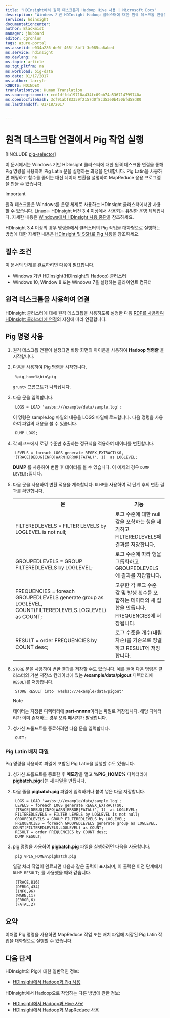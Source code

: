 ```yaml
---
title: "HDInsight에서 원격 데스크톱과 Hadoop Hive 사용 | Microsoft Docs"
description: "Windows 기반 HDInsight Hadoop 클러스터에 대한 원격 데스크톱 연결을 통해 Pig 명령을 사용하여 Pig Latin 문을 실행하는 방법에 대해 알아봅니다."
services: hdinsight
documentationcenter: 
author: Blackmist
manager: jhubbard
editor: cgronlun
tags: azure-portal
ms.assetid: e034a286-de0f-465f-8bf1-3d085ca6abed
ms.service: hdinsight
ms.devlang: na
ms.topic: article
ms.tgt_pltfrm: na
ms.workload: big-data
ms.date: 01/17/2017
ms.author: larryfr
ROBOTS: NOINDEX
translationtype: Human Translation
ms.sourcegitcommit: ccd1dffda19718a434fc09bb74a536714799740a
ms.openlocfilehash: 3cf91abf83359f2157d0f8cd53e0b450bfd58d80
ms.lasthandoff: 01/18/2017


---
```

# <a name="run-pig-jobs-from-a-remote-desktop-connection"></a>원격 데스크탑 연결에서 Pig 작업 실행
[!INCLUDE [pig-selector](../../includes/hdinsight-selector-use-pig.md)]

이 문서에서는 Windows 기반 HDInsight 클러스터에 대한 원격 데스크톱 연결을 통해 Pig 명령을 사용하여 Pig Latin 문을 실행하는 과정을 안내합니다. Pig Latin을 사용하면 매핑하고 함수를 줄이는 대신 데이터 변환을 설명하여 MapReduce 응용 프로그램을 만들 수 있습니다.

> [!IMPORTANT]
> 원격 데스크톱은 Windows를 운영 체제로 사용하는 HDInsight 클러스터에서만 사용할 수 있습니다. Linux는 HDInsight 버전 3.4 이상에서 사용되는 유일한 운영 체제입니다. 자세한 내용은 [Windows에서 HDInsight 사용 중단](hdinsight-component-versioning.md#hdi-version-32-and-33-nearing-deprecation-date)을 참조하세요.
>
> HDInsight 3.4 이상의 경우 명령줄에서 클러스터의 Pig 작업을 대화형으로 실행하는 방법에 대한 자세한 내용은 [HDInsight 및 SSH로 Pig 사용](hdinsight-hadoop-use-pig-ssh.md)을 참조하세요.

## <a id="prereq"></a>필수 조건
이 문서의 단계를 완료하려면 다음이 필요합니다.

* Windows 기반 HDInsight(HDInsight의 Hadoop) 클러스터
* Windows 10, Window 8 또는 Windows 7을 실행하는 클라이언트 컴퓨터

## <a id="connect"></a>원격 데스크톱을 사용하여 연결
HDInsight 클러스터에 대해 원격 데스크톱을 사용하도록 설정한 다음 [RDP를 사용하여 HDInsight 클러스터에 연결](hdinsight-administer-use-management-portal.md#connect-to-clusters-using-rdp)의 지침에 따라 연결합니다.

## <a id="pig"></a>Pig 명령 사용
1. 원격 데스크톱 연결이 설정되면 바탕 화면의 아이콘을 사용하여 **Hadoop 명령줄** 을 시작합니다.
2. 다음을 사용하여 Pig 명령을 시작합니다.

        %pig_home%\bin\pig

    `grunt>` 프롬프트가 나타납니다.
3. 다음 문을 입력합니다.

        LOGS = LOAD 'wasbs:///example/data/sample.log';

    이 명령은 sample.log 파일의 내용을 LOGS 파일에 로드합니다. 다음 명령을 사용하여 파일의 내용을 볼 수 있습니다.

        DUMP LOGS;
4. 각 레코드에서 로깅 수준만 추출하는 정규식을 적용하여 데이터를 변환합니다.

        LEVELS = foreach LOGS generate REGEX_EXTRACT($0, '(TRACE|DEBUG|INFO|WARN|ERROR|FATAL)', 1)  as LOGLEVEL;

    **DUMP** 를 사용하여 변환 후 데이터를 볼 수 있습니다. 이 예제의 경우 `DUMP LEVELS;`입니다.
5. 다음 문을 사용하여 변환 적용을 계속합니다. `DUMP`를 사용하여 각 단계 후의 변환 결과를 확인합니다.

    <table>
    <tr>
    <th>문</th><th>기능</th>
    </tr>
    <tr>
    <td>FILTEREDLEVELS = FILTER LEVELS by LOGLEVEL is not null;</td><td>로그 수준에 대한 null 값을 포함하는 행을 제거하고 FILTEREDLEVELS에 결과를 저장합니다.</td>
    </tr>
    <tr>
    <td>GROUPEDLEVELS = GROUP FILTEREDLEVELS by LOGLEVEL;</td><td>로그 수준에 따라 행을 그룹화하고 GROUPEDLEVELS에 결과를 저장합니다.</td>
    </tr>
    <tr>
    <td>FREQUENCIES = foreach GROUPEDLEVELS generate group as LOGLEVEL, COUNT(FILTEREDLEVELS.LOGLEVEL) as COUNT;</td><td>고유한 각 로그 수준 값 및 발생 횟수를 포함하는 데이터의 새 집합을 만듭니다. FREQUENCIES에 저장됩니다.</td>
    </tr>
    <tr>
    <td>RESULT = order FREQUENCIES by COUNT desc;</td><td>로그 수준을 개수(내림차순)를 기준으로 정렬하고 RESULT에 저장합니다.</td>
    </tr>
    </table>
6. `STORE` 문을 사용하여 변환 결과를 저장할 수도 있습니다. 예를 들어 다음 명령은 클러스터의 기본 저장소 컨테이너에 있는 **/example/data/pigout** 디렉터리에 `RESULT`를 저장합니다.

        STORE RESULT into 'wasbs:///example/data/pigout'

   > [!NOTE]
   > 데이터는 지정된 디렉터리에 **part-nnnnn**이라는 파일로 저장됩니다. 해당 디렉터리가 이미 존재하는 경우 오류 메시지가 발생합니다.
   >
   >
7. 성가신 프롬프트를 종료하려면 다음 문을 입력합니다.

        QUIT;

### <a name="pig-latin-batch-files"></a>Pig Latin 배치 파일
Pig 명령을 사용하여 파일에 포함된 Pig Latin을 실행할 수도 있습니다.

1. 성가신 프롬프트를 종료한 후 **메모장**을 열고 **%PIG_HOME%** 디렉터리에 **pigbatch.pig**라는 새 파일을 만듭니다.
2. 다음 줄을 **pigbatch.pig** 파일에 입력하거나 붙여 넣은 다음 저장합니다.

        LOGS = LOAD 'wasbs:///example/data/sample.log';
        LEVELS = foreach LOGS generate REGEX_EXTRACT($0, '(TRACE|DEBUG|INFO|WARN|ERROR|FATAL)', 1)  as LOGLEVEL;
        FILTEREDLEVELS = FILTER LEVELS by LOGLEVEL is not null;
        GROUPEDLEVELS = GROUP FILTEREDLEVELS by LOGLEVEL;
        FREQUENCIES = foreach GROUPEDLEVELS generate group as LOGLEVEL, COUNT(FILTEREDLEVELS.LOGLEVEL) as COUNT;
        RESULT = order FREQUENCIES by COUNT desc;
        DUMP RESULT;
3. pig 명령을 사용하여 **pigbatch.pig** 파일을 실행하려면 다음을 사용합니다.

        pig %PIG_HOME%\pigbatch.pig

    일괄 처리 작업이 완료되면 다음과 같은 출력이 표시되며, 이 출력은 이전 단계에서 `DUMP RESULT;` 를 사용했을 때와 같습니다.

        (TRACE,816)
        (DEBUG,434)
        (INFO,96)
        (WARN,11)
        (ERROR,6)
        (FATAL,2)

## <a id="summary"></a>요약
이처럼 Pig 명령을 사용하면 MapReduce 작업 또는 배치 파일에 저장된 Pig Latin 작업을 대화형으로 실행할 수 있습니다.

## <a id="nextsteps"></a>다음 단계
HDInsight의 Pig에 대한 일반적인 정보:

* [HDInsight에서 Hadoop과 Pig 사용](hdinsight-use-pig.md)

HDInsight에서 Hadoop으로 작업하는 다른 방법에 관한 정보:

* [HDInsight에서 Hadoop과 Hive 사용](hdinsight-use-hive.md)
* [HDInsight에서 Hadoop과 MapReduce 사용](hdinsight-use-mapreduce.md)

